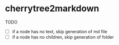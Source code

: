 # cherrytree2markdown

TODO

- [ ] if a node has no text, skip generation of md file
- [ ] if a node has no children, skip generation of folder
